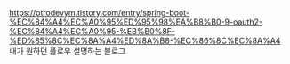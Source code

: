 https://otrodevym.tistory.com/entry/spring-boot-%EC%84%A4%EC%A0%95%ED%95%98%EA%B8%B0-9-oauth2-%EC%84%A4%EC%A0%95-%EB%B0%8F-%ED%85%8C%EC%8A%A4%ED%8A%B8-%EC%86%8C%EC%8A%A4
내가 원하던 플로우 설명하는 블로그
